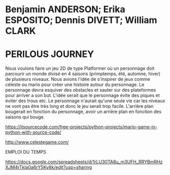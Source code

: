 # Benjamin ANDERSON; Erika ESPOSITO; Dennis DIVETT; William CLARK

# PERILOUS JOURNEY
Nous voulons faire un jeu 2D de type Platformer où un personnage doit parcourir un monde divisé en 4 saisons (primptemps, été, automne, hiver) de plusieurs niveaux. Nous avions l'idée de s'inspirer de jeux comme céleste ou mario pour créer une histoire autour du personnage. Le personnage devra esquiver des obstacles et sauter sur des plateformes pour arriver a son but. L'idée serait que le personnage évite des piques et éviter des trous etc. Le personnage n'aurait qu'une seule vie car les niveaux ne vont pas être très long et donc le jeu serait trop facile. L'arrière plan bougerait en fonction du personnage, avoir un arrière plan en fonction des saisons qui bouge. 

https://itsourcecode.com/free-projects/python-projects/mario-game-in-python-with-source-code/

http://www.celestegame.com/


EMPLOI DU TEMPS

https://docs.google.com/spreadsheets/d/1rLU30TA8u_m3UFH_RRYBmRHzXJM4rTkla0a6rY5Ky8k/edit?usp=sharing


